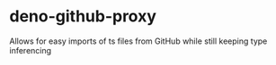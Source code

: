 # deno-github-proxy
Allows for easy imports of ts files from GitHub while still keeping type inferencing
